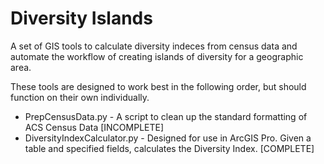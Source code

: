 # Diversity Islands
A set of GIS tools to calculate diversity indeces from census data and automate the workflow of creating islands of diversity for a geographic area.

These tools are designed to work best in the following order, but should function on their own individually.
* PrepCensusData.py - A script to clean up the standard formatting of ACS Census Data [INCOMPLETE]
* DiversityIndexCalculator.py - Designed for use in ArcGIS Pro. Given a table and specified fields, calculates the Diversity Index. [COMPLETE]
